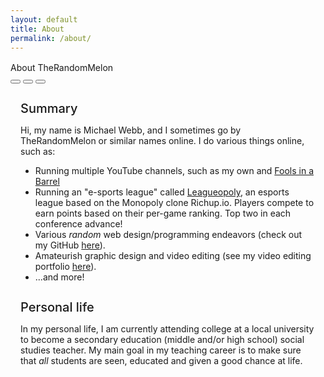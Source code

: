 ```yaml
---
layout: default
title: About
permalink: /about/
---
```


<div class="flex flex-row justify-center items-center" style="margin-top: 1rem; margin-bottom: 1rem; width: 100%;">
    <div class="window glass active" style="--window-background-color: #96B844; width: 100%;">
        <div class="title-bar">
            <div class="title-bar-text">About TheRandomMelon</div>
            <div class="title-bar-controls">
                <button aria-label="Minimize"></button>
                <button aria-label="Maximize"></button>
                <button aria-label="Close" onclick="window.location.href = '/';"></button>
            </div>
        </div>
        <div class="window-body">
            <div class="flex flex-row items-center" style="margin: 1rem; margin-bottom: 0.5rem;">
                <div class="items-center">
                    <h4 style="font-size: 1.25rem; font-weight: 500; margin-bottom: 0.5rem;">Summary</h4>
                    <p>
                        Hi, my name is Michael Webb, and I sometimes go by TheRandomMelon or similar names online. I do various things online, such as:
                        <ul>
                            <li>Running multiple YouTube channels, such as my own and <a href="https://youtube.com/@foolsinabarrel">Fools in a Barrel</a></li>
                            <li>Running an "e-sports league" called <a href="https://leagueopoly.com">Leagueopoly</a>, an esports league based on the Monopoly clone Richup.io. Players compete to earn points based on their per-game ranking. Top two in each conference advance!</li>
                            <li>Various <i>random</i> web design/programming endeavors (check out my GitHub <a href="https://github.com/therandommelon">here</a>).</li>
                            <li>Amateurish graphic design and video editing (see my video editing portfolio <a href="https://www.youtube.com/playlist?list=PLzQ6psXMqCdfiXw0IeGPJkMe_G7na6EZt">here</a>).</li>
                            <li>...and more!</li>
                        </ul>
                    </p>
                </div>
            </div>
            <div class="flex flex-row items-center" style="margin: 1rem; margin-top: 0rem;">
                <div class="items-center">
                    <h4 style="font-size: 1.25rem; font-weight: 500; margin-bottom: 0.5rem;">Personal life</h4>
                    <p>
                        In my personal life, I am currently attending college at a local university to become a secondary education (middle and/or high school) social studies teacher. My main goal in my teaching career is to make sure that <i>all</i> students are seen, educated and given a good chance at life.
                    </p>
                </div>
            </div>
        </div>
    </div>
</div>